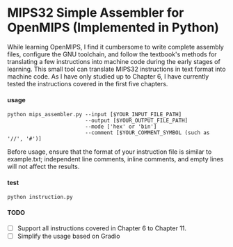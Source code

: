 # MIPS32 Simple Assembler for OpenMIPS (Implemented in Python)
While learning OpenMIPS, I find it cumbersome to write complete assembly files, configure the GNU toolchain, and follow the textbook's methods for translating a few instructions into machine code during the early stages of learning. This small tool can translate MIPS32 instructions in text format into machine code. As I have only studied up to Chapter 6, I have currently tested the instructions covered in the first five chapters.
#### usage
```
python mips_assembler.py --input [$YOUR_INPUT_FILE_PATH] 
                         --output [$YOUR_OUTPUT_FILE_PATH] 
                         --mode ['hex' or 'bin'] 
                         --comment [$YOUR_COMMENT_SYMBOL (such as '//', '#')]
```
Before usage, ensure that the format of your instruction file is similar to example.txt; independent line comments, inline comments, and empty lines will not affect the results.

#### test
```
python instruction.py
```



#### TODO
- [ ] Support all instructions covered in Chapter 6 to Chapter 11.
- [ ] Simplify the usage based on Gradio